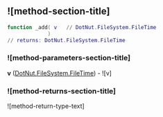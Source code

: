 ## ![method-section-title]


```lua
function _add( v   // DotNut.FileSystem.FileTime
             )
// returns: DotNut.FileSystem.FileTime
```


### ![method-parameters-section-title]

**v** ([DotNut.FileSystem.FileTime](../../../DotNut/FileSystem/FileTime.md)) - ![v]

### ![method-returns-section-title]

![method-return-type-text]

